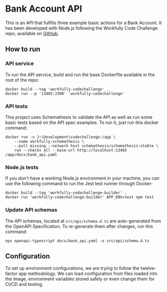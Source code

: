 # Bank Account API

This is an API that fulfills three example basic actions for a Bank Account. It 
has been developed with Node.js following the Workfully Code Challenge repo, 
available on [GitHub](https://github.com/Workfully-github/codechallenge).

## How to run

### API service

To run the API service, build and run the base Dockerfile available in the root
of the repo:

```shell
docker build --tag 'workfully-codechallenge' .
docker run --p '13465:3300' 'workfully-codechallenge'  
```

### API tests

This project uses Schemathesis to validate the API as well as run some basic
tests based on the API spec examples. To run it, just run this docker command:

```shell
docker run -v J:\Development\codechallenge:/app \
    --name workfully-schemathesis \
    --pull missing --network host schemathesis/schemathesis:stable \
    run --checks all --base-url http://localhost:13465 /app/docs/bank_api.yaml
```

### Node.js tests

If you don't have a working Node.js environment in your machine, you can use
the following command to run the Jest test runner through Docker:

```shell
docker build --tag 'workfully-codechallenge-builder' .
docker run 'workfully-codechallenge-builder' APP_ENV=test npm test
```

### Update API schemas

The API schemas, located at `src/api/schema.d.ts` are auto-generated from the 
OpenAPI Specification. To re-generate them after changes, run this command:

```shell
npx openapi-typescript docs/bank_api.yaml -o src/api/schema.d.ts
```

## Configuration

To set up environment configurations, we are trying to follow the twelve-factor
app methodology. We can load configuration from files loaded into the image,
environment variables stored safely or even change them for CI/CD and testing.
